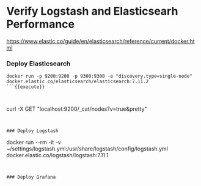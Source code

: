 # Verify Logstash and Elasticsearh Performance

https://www.elastic.co/guide/en/elasticsearch/reference/current/docker.html


### Deploy Elasticsearch
```
docker run -p 9200:9200 -p 9300:9300 -e "discovery.type=single-node" docker.elastic.co/elasticsearch/elasticsearch:7.11.2
```{{execute}}



```
curl -X GET "localhost:9200/_cat/nodes?v=true&pretty"
```{{execute}}


### Deploy Logstash

```
docker run --rm -it -v ~/settings/logstash.yml:/usr/share/logstash/config/logstash.yml docker.elastic.co/logstash/logstash:7.11.1
```{{execute}}


### Deploy Grafana

